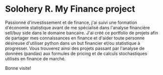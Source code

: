# Solohery R. My Finance project

Passionné d'investissement et de finance, j'ai suivi une formation d'économie statistique avant de me spécialisé dans l'analyse financière sell/buy side dans le domaine bancaire. J'ai créé ce portfolio de projets afin de partager mes connaissances en finance et d'aider toute personne désireuse d'utiliser python dans un but financier et/ou statistique à progresser. Vous trouverez ainsi des projets passant par l'analyse de données (pandas) aux formules de pricing et de calculs stochastiques utilisés en finance de marché. 


Bonne visite!

